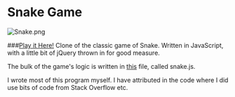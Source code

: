 Snake Game
==========

![Snake.png](https://raw.githubusercontent.com/muzfuz/JS_Snake/master/img/snake.png)

###[Play it Here!](http://muzfuz.com/snake)
Clone of the classic game of Snake.  Written in JavaScript, with a little bit of jQuery thrown in for good measure.

The bulk of the game's logic is written in [this](https://github.com/muzfuz/JS_Snake/blob/master/script/snake.js) file, called snake.js.

I wrote most of this program myself. I have attributed in the code where I did use bits of code from Stack Overflow etc.
